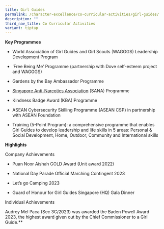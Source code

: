 ```yaml
---
title: Girl Guides
permalink: /character-excellence/co-curricular-activities/girl-guides/
description: ""
third_nav_title: Co Curricular Activities
variant: tiptap
---
```

<p><strong>Key Programmes</strong></p><ul><li><p>World Association of Girl Guides and Girl Scouts (WAGGGS) Leadership Development Program</p></li><li><p>‘Free Being Me’ Programme (partnership with Dove self-esteem project and WAGGGS)</p></li><li><p>Gardens by the Bay Ambassador Programme</p></li><li><p><a href="https://www.sana.org.sg/" rel="noopener noreferrer nofollow" target="_blank">Singapore Anti-Narcotics Association</a> (SANA) Programme</p></li><li><p>Kindness Badge Award (KBA) Programme</p></li><li><p>ASEAN Cybersecurity Skilling Programme (ASEAN CSP) in partnership with ASEAN Foundation</p></li><li><p>Training (5-Point Program): a comprehensive programme that enables Girl Guides to develop leadership and life skills in 5 areas: Personal &amp; Social Development, Home, Outdoor, Community and International skills</p></li></ul><p><strong>Highlights</strong></p><p>Company Achievements</p><ul><li><p>Puan Noor Aishah GOLD Award (Unit award 2022)</p></li><li><p>National Day Parade Official Marching Contingent 2023</p></li><li><p>Let’s go Camping 2023</p></li><li><p>Guard of Honour for Girl Guides Singapore (HQ) Gala Dinner</p></li></ul><p>Individual Achievements</p><p>Audrey Mel Paca (Sec 3C/2023) was awarded the Baden Powell Award 2023, the highest award given out by the Chief Commissioner to a Girl Guide.**</p>
